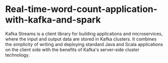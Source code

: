 # Real-time-word-count-application-with-kafka-and-spark

Kafka Streams is a client library for building applications and microservices, where the input and output data are stored in Kafka clusters. It combines the simplicity of writing and deploying standard Java and Scala applications on the client side with the benefits of Kafka's server-side cluster technology.
